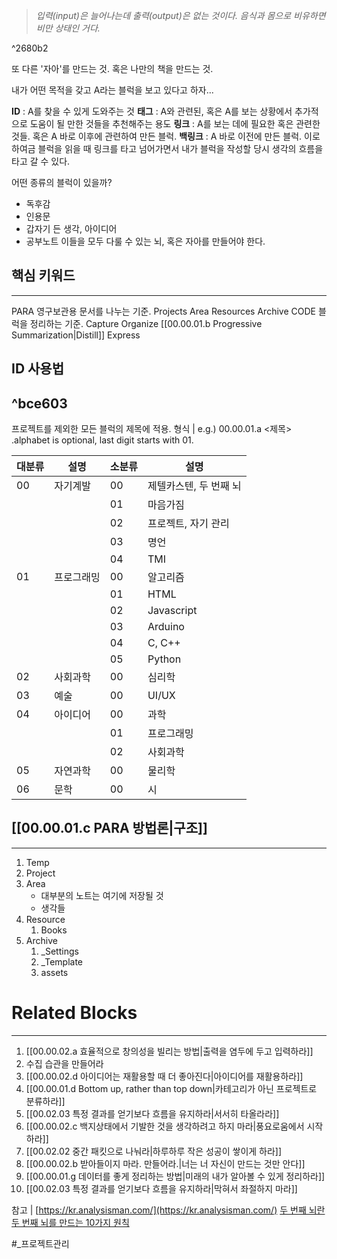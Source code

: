 > *입력(input)은 늘어나는데 출력(output)은 없는 것이다. 음식과 몸으로 비유하면 비만 상태인 거다.*

^2680b2

또 다른 '자아'를 만드는 것. 혹은 나만의 책을 만드는 것.

내가 어떤 목적을 갖고 A라는 블럭을 보고 있다고 하자...

**ID** : A를 찾을 수 있게 도와주는 것
**태그** : A와 관련된, 혹은 A를 보는 상황에서 추가적으로 도움이 될 만한 것들을 추천해주는 용도
**링크** : A를 보는 데에 필요한 혹은 관련한 것들. 혹은 A 바로 이후에 관련하여 만든 블럭.
**백링크** : A 바로 이전에 만든 블럭. 이로 하여금 블럭을 읽을 때 링크를 타고 넘어가면서 내가 블럭을 작성할 당시 생각의 흐름을 타고 갈 수 있다.

어떤 종류의 블럭이 있을까?
- 독후감
- 인용문
- 갑자기 든 생각, 아이디어
- 공부노트
이들을 모두 다룰 수 있는 뇌, 혹은 자아를 만들어야 한다.

## 핵심 키워드
---
PARA 
	영구보관용 문서를 나누는 기준.
	Projects
	Area
	Resources
	Archive
CODE
	블럭을 정리하는 기준.
	Capture
	Organize
	[[00.00.01.b Progressive Summarization|Distill]]
	Express

## ID 사용법
^bce603
---
프로젝트를 제외한 모든 블럭의 제목에 적용.
형식 | e.g.) 00.00.01.a <제목>
.alphabet is optional, last digit starts with 01.

| 대분류 | 설명       | 소분류 | 설명                   |
| ------ | ---------- | ------ | ---------------------- |
| 00     | 자기계발   | 00     | 제텔카스텐, 두 번째 뇌 |
|        |            | 01     | 마음가짐               |
|        |            | 02     | 프로젝트, 자기 관리    |
|        |            | 03     | 명언                   |
|        |            | 04     | TMI                    |
| 01     | 프로그래밍 | 00     | 알고리즘               |
|        |            | 01     | HTML                   |
|        |            | 02     | Javascript             |
|        |            | 03     | Arduino                |
|        |            | 04     | C, C++                 |
|        |            | 05     | Python                 |
| 02     | 사회과학   | 00     | 심리학                 |
| 03     | 예술       | 00     | UI/UX                  |
| 04     | 아이디어   | 00     | 과학                   |
|        |            | 01     | 프로그래밍             |
|        |            | 02     | 사회과학               |
| 05     | 자연과학   | 00     | 물리학                 |
| 06     | 문학       | 00     | 시                       |


## [[00.00.01.c PARA 방법론|구조]]
---
1. Temp
2. Project
3. Area
	- 대부분의 노트는 여기에 저장될 것
	- 생각들
4. Resource
	1. Books
5. Archive
	1. _Settings
	2. _Template
	3. assets


# Related Blocks
---
1. [[00.00.02.a 효율적으로 창의성을 빌리는 방법|출력을 염두에 두고 입력하라]]
2. 수집 습관을 만들어라
3. [[00.00.02.d 아이디어는 재활용할 때 더 좋아진다|아이디어를 재활용하라]]
4. [[00.00.01.d Bottom up, rather than top down|카테고리가 아닌 프로젝트로 분류하라]]
5. [[00.02.03 특정 결과를 얻기보다 흐름을 유지하라|서서히 타올라라]]
6. [[00.00.02.c 백지상태에서 기발한 것을 생각하려고 하지 마라|풍요로움에서 시작하라]]
7. [[00.02.02 중간 패킷으로 나눠라|하루하루 작은 성공이 쌓이게 하라]]
8. [[00.00.02.b 받아들이지 마라. 만들어라.|너는 너 자신이 만드는 것만 안다]]
9. [[00.00.01.g 데이터를 좋게 정리하는 방법|미래의 내가 알아볼 수 있게 정리하라]]
10. [[00.02.03 특정 결과를 얻기보다 흐름을 유지하라|막혀서 좌절하지 마라]]

참고 |
[https://kr.analysisman.com/](https://kr.analysisman.com/)
[두 번째 뇌란](https://brunch.co.kr/@analysisman/2)
[두 번째 뇌를 만드는 10가지 원칙](https://kr.analysisman.com/2022/06/secondbrain-10principles.html)


#_프로젝트관리 